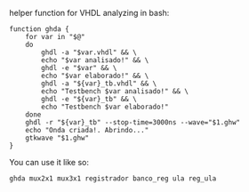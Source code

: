 helper function for VHDL analyzing in bash:

    function ghda {
        for var in "$@"
        do
            ghdl -a "$var.vhdl" && \
            echo "$var analisado!" && \
            ghdl -e "$var" && \
            echo "$var elaborado!" && \
            ghdl -a "${var}_tb.vhdl" && \
            echo "Testbench $var analisado!" && \
            ghdl -e "${var}_tb" && \
            echo "Testbench $var elaborado!"
        done
        ghdl -r "${var}_tb" --stop-time=3000ns --wave="$1.ghw"
        echo "Onda criada!. Abrindo..."
        gtkwave "$1.ghw"
    }

You can use it like so:

    ghda mux2x1 mux3x1 registrador banco_reg ula reg_ula
